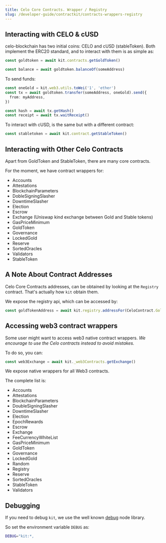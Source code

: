 ```yaml
---
title: Celo Core Contracts. Wrapper / Registry
slug: /developer-guide/contractkit/contracts-wrappers-registry
---
```


## Interacting with CELO & cUSD

celo-blockchain has two initial coins: CELO and cUSD (stableToken).
Both implement the ERC20 standard, and to interact with them is as simple as:

```ts
const goldtoken = await kit.contracts.getGoldToken()

const balance = await goldtoken.balanceOf(someAddress)
```

To send funds:

```ts
const oneGold = kit.web3.utils.toWei('1', 'ether')
const tx = await goldtoken.transfer(someAddress, oneGold).send({
  from: myAddress,
})

const hash = await tx.getHash()
const receipt = await tx.waitReceipt()
```

To interact with cUSD, is the same but with a different contract:

```ts
const stabletoken = await kit.contract.getStableToken()
```

## Interacting with Other Celo Contracts

Apart from GoldToken and StableToken, there are many core contracts.

For the moment, we have contract wrappers for:

- Accounts
- Attestations
- BlockchainParameters
- DobleSigningSlasher
- DowntimeSlasher
- Election
- Escrow
- Exchange (Uniswap kind exchange between Gold and Stable tokens)
- GasPriceMinimum
- GoldToken
- Governance
- LockedGold
- Reserve
- SortedOracles
- Validators
- StableToken

## A Note About Contract Addresses

Celo Core Contracts addresses, can be obtained by looking at the `Registry` contract.
That's actually how `kit` obtain them.

We expose the registry api, which can be accessed by:

```ts
const goldTokenAddress = await kit.registry.addressFor(CeloContract.GoldToken)
```

## Accessing web3 contract wrappers

Some user might want to access web3 native contract wrappers.
*We encourage to use the Celo contracts instead to avoid mistakes.*

To do so, you can:

```ts
const web3Exchange = await kit._web3Contracts.getExchange()
```

We expose native wrappers for all Web3 contracts.

The complete list is:

- Accounts
- Attestations
- BlockchainParameters
- DoubleSigningSlasher
- DowntimeSlasher
- Election
- EpochRewards
- Escrow
- Exchange
- FeeCurrencyWhiteList
- GasPriceMinimum
- GoldToken
- Governance
- LockedGold
- Random
- Registry
- Reserve
- SortedOracles
- StableToken
- Validators

## Debugging

If you need to debug `kit`, we use the well known [debug](https://github.com/visionmedia/debug) node library.

So set the environment variable `DEBUG` as:

```bash
DEBUG="kit:*,
```
